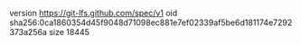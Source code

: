 version https://git-lfs.github.com/spec/v1
oid sha256:0ca1860354d45f9048d71098ec881e7ef02339af5be6d181174e7292373a256a
size 18445
